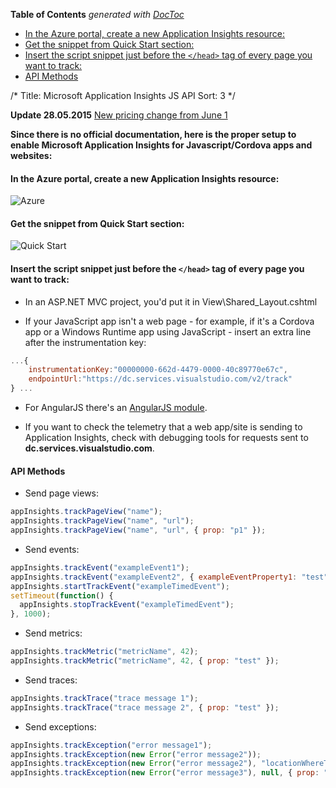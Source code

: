 

<!-- START doctoc generated TOC please keep comment here to allow auto update -->
<!-- DON'T EDIT THIS SECTION, INSTEAD RE-RUN doctoc TO UPDATE -->
**Table of Contents**  *generated with [DocToc](https://github.com/thlorenz/doctoc)*

- [In the Azure portal, create a new Application Insights resource:](#in-the-azure-portal-create-a-new-application-insights-resource)
- [Get the snippet from Quick Start section:](#get-the-snippet-from-quick-start-section)
- [Insert the script snippet just before the ``</head>`` tag of every page you want to track:](#insert-the-script-snippet-just-before-the-head-tag-of-every-page-you-want-to-track)
- [API Methods](#api-methods)

<!-- END doctoc generated TOC please keep comment here to allow auto update -->

/*
Title: Microsoft Application Insights JS API
Sort: 3
*/

**Update 28.05.2015** [New pricing change from June 1](http://azure.microsoft.com/blog/2015/05/27/application-insights-pricing-effective-june-1/)

**Since there is no official documentation, here is the proper setup to enable Microsoft Application Insights for Javascript/Cordova apps and websites:**

#### In the Azure portal, create a new Application Insights resource:

![Azure](https://acomdpsstorage.blob.core.windows.net/dpsmedia-prod/azure.microsoft.com/en-us/documentation/articles/app-insights-javascript/20150508050839/01-create.png)

#### Get the snippet from Quick Start section:

![Quick Start](https://acomdpsstorage.blob.core.windows.net/dpsmedia-prod/azure.microsoft.com/en-us/documentation/articles/app-insights-javascript/20150508050839/02-monitor-web-page.png)

#### Insert the script snippet just before the ``</head>`` tag of every page you want to track:

- In an ASP.NET MVC project, you'd put it in View\Shared_Layout.cshtml

- If your JavaScript app isn't a web page - for example, if it's a Cordova app or a Windows Runtime app using JavaScript - insert an extra line after the instrumentation key:

```js
...{
    instrumentationKey:"00000000-662d-4479-0000-40c89770e67c",
    endpointUrl:"https://dc.services.visualstudio.com/v2/track"
} ...
```

- For AngularJS there's an [AngularJS module](http://ngmodules.org/modules/angular-appinsights).

- If you want to check the telemetry that a web app/site is sending to Application Insights, check with debugging tools for requests sent to **dc.services.visualstudio.com**.

#### API Methods

- Send page views:

```js
appInsights.trackPageView("name");
appInsights.trackPageView("name", "url");
appInsights.trackPageView("name", "url", { prop: "p1" });
```

- Send events:

```js
appInsights.trackEvent("exampleEvent1");
appInsights.trackEvent("exampleEvent2", { exampleEventProperty1: "test", another: "test2" });
appInsights.startTrackEvent("exampleTimedEvent");
setTimeout(function() {
  appInsights.stopTrackEvent("exampleTimedEvent");
}, 1000);
```

- Send metrics:

```js
appInsights.trackMetric("metricName", 42);
appInsights.trackMetric("metricName", 42, { prop: "test" });
```

- Send traces:

```js
appInsights.trackTrace("trace message 1");
appInsights.trackTrace("trace message 2", { prop: "test" });
```

- Send exceptions:

```js
appInsights.trackException("error message1");
appInsights.trackException(new Error("error message2"));
appInsights.trackException(new Error("error message2"), "locationWhereThisWasHandled?");
appInsights.trackException(new Error("error message3"), null, { prop: "test" });
```
